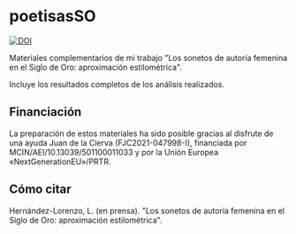 # poetisasSO
[![DOI](https://zenodo.org/badge/717845665.svg)](https://zenodo.org/doi/10.5281/zenodo.13379685)

Materiales complementarios de mi trabajo "Los sonetos de autoría femenina en el Siglo de Oro: aproximación estilométrica".

Incluye los resultados completos de los análisis realizados.

## Financiación
La preparación de estos materiales ha sido posible gracias al disfrute de una ayuda Juan de la Cierva (FJC2021-047998-I), financiada por MCIN/AEI/10.13039/501100011033 y por la Unión Europea «NextGenerationEU»/PRTR.

## Cómo citar
Hernández-Lorenzo, L. (en prensa). "Los sonetos de autoría femenina en el Siglo de Oro: aproximación estilométrica".

